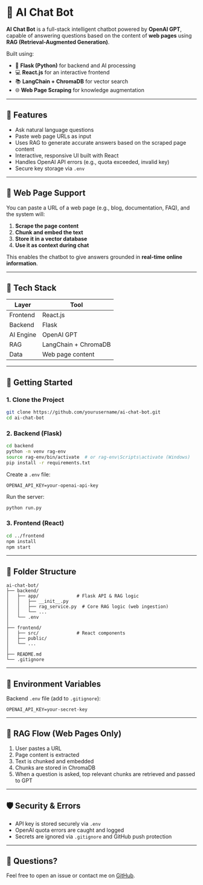 # 🤖 AI Chat Bot

**AI Chat Bot** is a full-stack intelligent chatbot powered by **OpenAI GPT**, capable of answering questions based on the content of **web pages** using **RAG (Retrieval-Augmented Generation)**.

Built using:
- 🧠 **Flask (Python)** for backend and AI processing
- 💻 **React.js** for an interactive frontend
- 📚 **LangChain + ChromaDB** for vector search
- 🌐 **Web Page Scraping** for knowledge augmentation

---

## 🌟 Features

- Ask natural language questions
- Paste web page URLs as input
- Uses RAG to generate accurate answers based on the scraped page content
- Interactive, responsive UI built with React
- Handles OpenAI API errors (e.g., quota exceeded, invalid key)
- Secure key storage via `.env`

---

## 🔗 Web Page Support

You can paste a URL of a web page (e.g., blog, documentation, FAQ), and the system will:
1. **Scrape the page content**
2. **Chunk and embed the text**
3. **Store it in a vector database**
4. **Use it as context during chat**

This enables the chatbot to give answers grounded in **real-time online information**.

---

## 🔧 Tech Stack

| Layer     | Tool         |
|-----------|--------------|
| Frontend  | React.js     |
| Backend   | Flask        |
| AI Engine | OpenAI GPT   |
| RAG       | LangChain + ChromaDB |
| Data      | Web page content |

---

## 🚀 Getting Started

### 1. Clone the Project

```bash
git clone https://github.com/yourusername/ai-chat-bot.git
cd ai-chat-bot
```

### 2. Backend (Flask)

```bash
cd backend
python -m venv rag-env
source rag-env/bin/activate  # or rag-env\Scripts\activate (Windows)
pip install -r requirements.txt
```

Create a `.env` file:

```env
OPENAI_API_KEY=your-openai-api-key
```

Run the server:

```bash
python run.py
```

### 3. Frontend (React)

```bash
cd ../frontend
npm install
npm start
```

---

## 📂 Folder Structure

```
ai-chat-bot/
├── backend/
│   ├── app/              # Flask API & RAG logic
│   │   ├── __init__.py
│   │   ├── rag_service.py  # Core RAG logic (web ingestion)
│   │   └── ...
│   └── .env
│
├── frontend/
│   ├── src/              # React components
│   ├── public/
│   └── ...
│
├── README.md
└── .gitignore

```

---

## 🔐 Environment Variables

Backend `.env` file (add to `.gitignore`):

```env
OPENAI_API_KEY=your-secret-key
```

---

## 📘 RAG Flow (Web Pages Only)

1. User pastes a URL
2. Page content is extracted
3. Text is chunked and embedded
4. Chunks are stored in ChromaDB
5. When a question is asked, top relevant chunks are retrieved and passed to GPT

---

## 🛡️ Security & Errors

- API key is stored securely via `.env`
- OpenAI quota errors are caught and logged
- Secrets are ignored via `.gitignore` and GitHub push protection

---

## 🙋 Questions?

Feel free to open an issue or contact me on [GitHub](https://github.com/gangadhar341/ai-chat-bot/issues).

